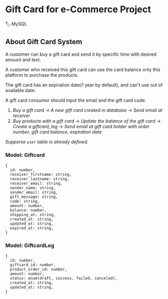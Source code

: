 # Gift Card for e-Commerce Project
:label: MySQL

## About Gift Card System
A customer can buy a gift card and send it by specific time with desired amount and text.

A customer who received this gift card can use the card balance only this platform to purchase the products.

The gift card has an expiration date(1 year by default), and can't use out of available date.

A gift card consumer should input the email and the gift card code.

1. _Buy a gift card -> A new gift card created in database -> Send email at receiver_
2. _Buy products with a gift card -> Update the balance of the gift card -> Create a giftcard_log -> Send email at gift card holder with order number, gift card balance, expiration date_

_Supporse `user` table is already defined._

### Model: Giftcard
```
{
  id: number,
  receiver_firstname: string,
  receiver_lastname: string,
  receiver_email: string,
  sender_name: string,
  sender_email: string,
  gift_message: string,
  code: string,
  amount: number,
  balance: number,
  shipping_at: string,
  created_at: string,
  updated_at: string,
  expired_at: string,
}
```

### Model: GiftcardLog
```
{
  id: number,
  giftcard_id: number,
  product_order_id: number,
  amount: number,
  status: enum(draft, success, failed, canceled),
  created_at: string,
  updated_at: string,
}
```
